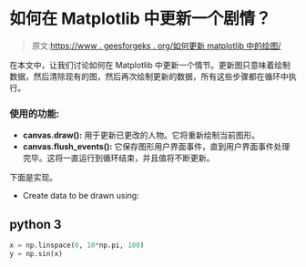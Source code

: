 # 如何在 Matplotlib 中更新一个剧情？

> 原文:[https://www . geesforgeks . org/如何更新 matplotlib 中的绘图/](https://www.geeksforgeeks.org/how-to-update-a-plot-in-matplotlib/)

在本文中，让我们讨论如何在 Matplotlib 中更新一个情节。更新图只意味着绘制数据，然后清除现有的图，然后再次绘制更新的数据，所有这些步骤都在循环中执行。

### 使用的功能:

*   **canvas.draw():** 用于更新已更改的人物。它将重新绘制当前图形。
*   **canvas.flush_events():** 它保存图形用户界面事件，直到用户界面事件处理完毕。这将一直运行到循环结束，并且值将不断更新。

下面是实现。

*   Create data to be drawn using:

## python 3

```py
x = np.linspace(0, 10*np.pi, 100)
y = np.sin(x)
```